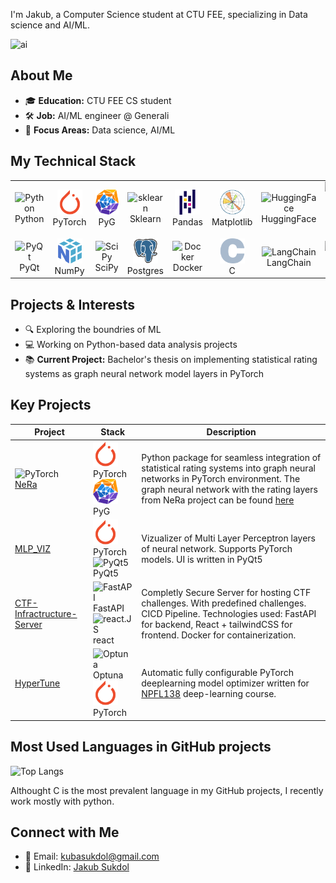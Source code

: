 


I'm Jakub, a Computer Science student at CTU FEE, specializing in Data science and AI/ML.

<img src="https://static.wikia.nocookie.net/nyancat/images/6/6b/HCJazzCat.gif/revision/latest?cb=20221227075019" alt="ai" width="320" height="240"/>

## About Me
- 🎓 **Education:** CTU FEE CS student
- 🛠️ **Job:** AI/ML engineer @ Generali
- 🧠 **Focus Areas:** Data science, AI/ML

## My Technical Stack

<table>
  <tr>
    <td align="center">
      <img src="https://cdn.iconscout.com/icon/free/png-256/free-python-logo-icon-download-in-svg-png-gif-file-formats--technology-social-media-vol-5-pack-logos-icons-3030224.png?f=webp&w=256" alt="Python" width="40" height="40"/><br>Python
    </td>
    <td align="center">
      <img src="https://raw.githubusercontent.com/devicons/devicon/master/icons/pytorch/pytorch-original.svg" alt="PyTorch" width="40" height="40"/><br>PyTorch
    </td>
     <td align="center">
      <img src="https://raw.githubusercontent.com/pyg-team/pyg_sphinx_theme/master/pyg_sphinx_theme/static/img/pyg_logo.png" alt="pyg" width="40" height="40"/><br>PyG
    </td>
    </td>
     <td align="center">
      <img src="https://upload.wikimedia.org/wikipedia/commons/thumb/0/05/Scikit_learn_logo_small.svg/2560px-Scikit_learn_logo_small.svg.png" alt="sklearn" width="40" height="40"/><br>Sklearn
    </td>
    <td align="center">
      <img src="https://raw.githubusercontent.com/devicons/devicon/master/icons/pandas/pandas-original.svg" alt="Pandas" width="40" height="40"/><br>Pandas
    </td>
    <td align="center">
      <img src="https://raw.githubusercontent.com/devicons/devicon/master/icons/matplotlib/matplotlib-original.svg" alt="Matplotlib" width="40" height="40"/><br>Matplotlib
    </td>
  <td align="center">
      <img src="https://registry.npmmirror.com/@lobehub/icons-static-png/latest/files/dark/huggingface-color.png" alt="HuggingFace" width="40" height="40"/><br>HuggingFace
    </td>
  <td align="center">
      <img src="https://blog.viasocket.com/blog/content/images/2025/04/5a28015a-b297-4639-987a-09d8f01010c2.png" alt="MCP Server" width="40" height="40"/><br>MCP Server
    </td>
  <td align="center">
      <img src="https://cdn.worldvectorlogo.com/logos/fastapi.svg" alt="FastAPI" width="40" height="40"/><br>FastAPI
    </td>
   </tr>
   <tr>
    <td align="center">
      <img src="https://doc.qt.io/qtforpython-6/_static/qtforpython.png" alt="PyQt" width="40" height="40"/><br>PyQt
    </td>
    <td align="center">
      <img src="https://raw.githubusercontent.com/devicons/devicon/master/icons/numpy/numpy-original.svg" alt="NumPy" width="40" height="40"/><br>NumPy
    </td>
    <td align="center">
      <img src="https://scipy.org/images/logo.svg" alt="SciPy" width="40" height="40"/><br>SciPy
    </td>
    <td align="center">
      <img src="https://raw.githubusercontent.com/devicons/devicon/master/icons/postgresql/postgresql-original.svg" alt="Postgres" width="40" height="40"/><br>Postgres
    </td>
    <td align="center">
      <img src="https://cdn.icon-icons.com/icons2/2415/PNG/512/docker_original_logo_icon_146556.png" alt="Docker" width="40" height="40"/><br>Docker
    </td>
    <td align="center">
      <img src="https://raw.githubusercontent.com/devicons/devicon/master/icons/c/c-original.svg" alt="C" width="40" height="40"/><br>C
    </td>
     <td align="center">
      <img src="https://registry.npmmirror.com/@lobehub/icons-static-png/latest/files/dark/langchain-color.png" alt="LangChain" width="40" height="40"/><br>LangChain
    </td>
     <td align="center">
      <img src="https://avatars.githubusercontent.com/u/39938107?v=4" alt="MlFlow" width="40" height="40"/><br>MlFlow
    </td>
     <td align="center">
      <img src="https://encrypted-tbn0.gstatic.com/images?q=tbn:ANd9GcTsHhT0lhtqSDNWxRp-jWjGiqMvYce069W8uA&s" alt="SQL" width="40" height="40"/><br>SQL
    </td>
  </tr>

</table>

## Projects & Interests
- 🔍 Exploring the boundries of ML
- 💻 Working on Python-based data analysis projects
- 📚 **Current Project:** Bachelor's thesis on implementing statistical rating systems as graph neural network model layers in PyTorch

## Key Projects

| Project     | Stack       | Description  |
| ----------- | ----------- | ------------ |
| <img src="https://github.com/kubosis/NeRa/blob/main/docs/logo.png" alt="PyTorch" width="60" height="40"/><br>[NeRa](https://github.com/kubosis/NeRa)       | <img src="https://raw.githubusercontent.com/devicons/devicon/master/icons/pytorch/pytorch-original.svg" alt="PyTorch" width="40" height="40"/>PyTorch<br> <img src="https://raw.githubusercontent.com/pyg-team/pyg_sphinx_theme/master/pyg_sphinx_theme/static/img/pyg_logo.png" alt="pyg" width="40" height="40"/><br>PyG      | Python package for seamless integration of statistical rating systems into graph neural networks in PyTorch environment. The graph neural network with the rating layers from NeRa project can be found [here](https://github.com/kubosis/rating_gnn) |
| [MLP_VIZ](https://github.com/kubosis/MLP_VIZ) | <img src="https://raw.githubusercontent.com/devicons/devicon/master/icons/pytorch/pytorch-original.svg" alt="PyTorch" width="40" height="40"/>PyTorch<br> <img src="https://e7.pngegg.com/pngimages/309/623/png-clipart-pyqt-pyside-widget-toolkit-graphical-user-interface-others-miscellaneous-angle-thumbnail.png" alt="PyQt5" width="40" height="40"/><br>PyQt5 | Vizualizer of Multi Layer Perceptron layers of neural network. Supports PyTorch models. UI is written in PyQt5  |
[CTF-Infractructure-Server](https://github.com/kubosis/CTF-Infractructure-Server) | <img src="https://cdn.worldvectorlogo.com/logos/fastapi.svg" alt="FastAPI" width="40" height="40"/>FastAPI<br> <img src="https://upload.wikimedia.org/wikipedia/commons/thumb/a/a7/React-icon.svg/2300px-React-icon.svg.png" alt="react.JS" width="40" height="40"/><br>react | Completly Secure Server for hosting CTF challenges. With predefined challenges. CICD Pipeline. Technologies used: FastAPI for backend, React + tailwindCSS for frontend. Docker for containerization. |
[HyperTune](https://github.com/kubosis/NPFL_model_optimizer) | <img src="https://avatars.githubusercontent.com/u/57251745?s=280&v=4" alt="Optuna" width="40" height="40"/>Optuna<br> <img src="https://raw.githubusercontent.com/devicons/devicon/master/icons/pytorch/pytorch-original.svg" alt="PyTorch" width="40" height="40"/>PyTorch<br> | Automatic fully configurable PyTorch deeplearning model optimizer written for [NPFL138](https://ufal.mff.cuni.cz/courses/npfl138/2324-summer) deep-learning course. |




## Most Used Languages in GitHub projects
![Top Langs](https://github-readme-stats.vercel.app/api/top-langs/?username=kubosis&layout=compact&theme=highcontrast&hide=html,jupyter%20notebook)

Althought C is the most prevalent language in my GitHub projects, I recently work mostly with python.

## Connect with Me
- 📧 Email: [kubasukdol@gmail.com](mailto:kubasukdol@gmail.com)
- 💼 LinkedIn: [Jakub Sukdol](https://www.linkedin.com/in/jakub-sukdol-02b236233/)


